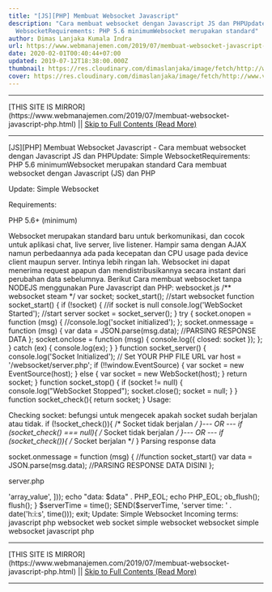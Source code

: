 ```yaml
---
title: "[JS][PHP] Membuat Websocket Javascript"
description: "Cara membuat websocket dengan Javascript JS dan PHPUpdate: Simple
  WebsocketRequirements: PHP 5.6 minimumWebsocket merupakan standard"
author: Dimas Lanjaka Kumala Indra
url: https://www.webmanajemen.com/2019/07/membuat-websocket-javascript-php.html
date: 2020-02-01T00:40:44+07:00
updated: 2019-07-12T18:38:00.000Z
thumbnail: https://res.cloudinary.com/dimaslanjaka/image/fetch/http://www.victim-site.com/img/snapshots/websocket.png
cover: https://res.cloudinary.com/dimaslanjaka/image/fetch/http://www.victim-site.com/img/snapshots/websocket.png
---
```


<hr/> [THIS SITE IS MIRROR](https://www.webmanajemen.com/2019/07/membuat-websocket-javascript-php.html) || <a href="https://www.webmanajemen.com/2019/07/membuat-websocket-javascript-php.html" rel="follow" class="button" id="read-more">Skip to Full Contents (Read More)</a> <hr/> [JS][PHP] Membuat Websocket Javascript - Cara membuat websocket dengan Javascript JS dan PHPUpdate: Simple WebsocketRequirements: PHP 5.6 minimumWebsocket merupakan standard Cara membuat websocket dengan Javascript (JS) dan PHP

Update: Simple Websocket

Requirements: 

PHP 5.6+ (minimum) 

Websocket merupakan standard baru untuk berkomunikasi, dan cocok untuk aplikasi chat, live server, live listener. Hampir sama dengan AJAX namun perbedaannya ada pada kecepatan dan CPU usage pada device client maupun server. Intinya lebih ringan lah.
Websocket ini dapat menerima request apapun dan mendistribusikannya secara instant dari perubahan data sebelumnya. Berikut Cara membuat websocket tanpa NODEJS menggunakan Pure Javascript dan PHP:
websocket.js
/** websocket steam */
var socket;
socket_start(); //start websocket
function socket_start() {
  if (!socket) { //if socket is null
    console.log('WebSocket Started'); //start server
    socket = socket_server();
  }
  try {
    socket.onopen = function (msg) {
      //console.log('socket initialized');
    };
    socket.onmessage = function (msg) {
      var data = JSON.parse(msg.data);
      //PARSING RESPONSE DATA
    };
    socket.onclose = function (msg) {
      console.log({ closed: socket });
    };
  }
  catch (ex) {
    console.log(ex);
  }
}
function socket_server() {
  console.log('Socket Initialized');
  // Set YOUR PHP FILE URL
  var host = '/websocket/server.php'; 
  if (!!window.EventSource) {
    var socket = new EventSource(host);
  } else {
    var socket = new WebSocket(host);
  }
  return socket;
}
function socket_stop() {
  if (socket != null) {
    console.log("WebSocket Stopped");
    socket.close();
    socket = null;
  }
}
function socket_check(){
  return socket;
}
Usage:

Checking socket: befungsi untuk mengecek apakah socket sudah berjalan atau tidak.
if (!socket_check()){
  /* Socket tidak berjalan */
}--- OR ---
if (socket_check() === null){
  /* Socket tidak berjalan */
}--- OR ---
if (socket_check()){
  /* Socket berjalan */
}
Parsing response data

socket.onmessage = function (msg) { //function socket_start()
   var data = JSON.parse(msg.data);
   //PARSING RESPONSE DATA DISINI
};

server.php
<?php
header('X-Robots-Tag: noindex, nofollow', true);
header('Content-Type: text/event-stream');
header('Cache-Control: no-store, no-cache, must-revalidate, max-age=0');
header('Cache-Control: post-check=0, pre-check=0', false);
header('Cache-Control: no-cache');
function SEND($id, $msg)
{  echo "id: $id" . PHP_EOL;
  $data = trim(json_encode([ //encoding JSON untuk data yang panjang
    'array_key' => 'array_value',
  ]));
  echo "data: $data" . PHP_EOL;
  echo PHP_EOL;
  ob_flush();
  flush();
}
$serverTime = time();
SEND($serverTime, 'server time: ' . date('h:i:s', time()));
exit;

Update: Simple Websocket
 
Incoming terms:
javascript
php
websocket
web socket
simple websocket
websocket simple
websocket javascript php <hr/> [THIS SITE IS MIRROR](https://www.webmanajemen.com/2019/07/membuat-websocket-javascript-php.html) || <a href="https://www.webmanajemen.com/2019/07/membuat-websocket-javascript-php.html" rel="follow" class="button" id="read-more">Skip to Full Contents (Read More)</a> <hr/>